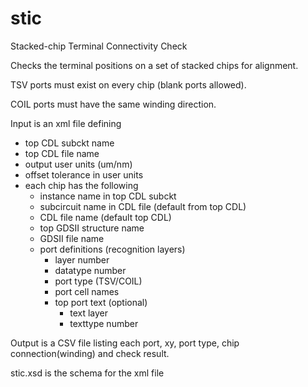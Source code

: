 # stic

Stacked-chip Terminal Connectivity Check

Checks the terminal positions on a set of stacked chips for alignment.

TSV ports must exist on every chip (blank ports allowed).

COIL ports must have the same winding direction.

Input is an xml file defining
- top CDL subckt name
- top CDL file name
- output user units (um/nm)
- offset tolerance in user units
- each chip has the following
  - instance name in top CDL subckt
  - subcircuit name in CDL file (default from top CDL)
  - CDL file name (default top CDL)
  - top GDSII structure name
  - GDSII file name
  - port definitions (recognition layers)
    - layer number
    - datatype number
    - port type (TSV/COIL)
    - port cell names
    - top port text (optional)
      - text layer
      - texttype number
      
Output is a CSV file listing each port, xy, port type, chip connection(winding) and check result.
    
stic.xsd is the schema for the xml file



